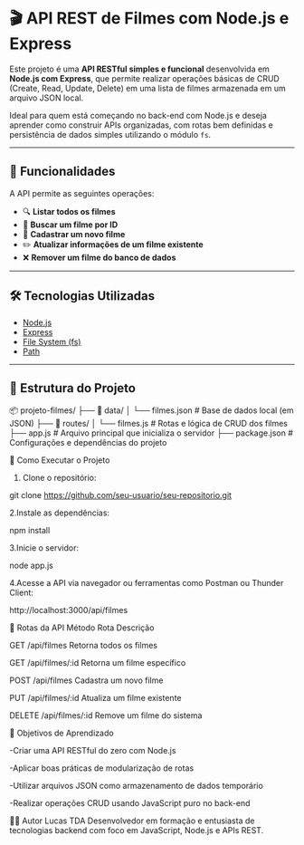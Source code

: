 # 🎬 API REST de Filmes com Node.js e Express

Este projeto é uma **API RESTful simples e funcional** desenvolvida em **Node.js com Express**, que permite realizar operações básicas de CRUD (Create, Read, Update, Delete) em uma lista de filmes armazenada em um arquivo JSON local.

Ideal para quem está começando no back-end com Node.js e deseja aprender como construir APIs organizadas, com rotas bem definidas e persistência de dados simples utilizando o módulo `fs`.

---

## 🚀 Funcionalidades

A API permite as seguintes operações:

- 🔍 **Listar todos os filmes**  
- 🎯 **Buscar um filme por ID**
- 📝 **Cadastrar um novo filme**
- ✏️ **Atualizar informações de um filme existente**
- ❌ **Remover um filme do banco de dados**

---

## 🛠️ Tecnologias Utilizadas

- [Node.js](https://nodejs.org/)
- [Express](https://expressjs.com/)
- [File System (fs)](https://nodejs.org/api/fs.html)
- [Path](https://nodejs.org/api/path.html)

---

## 📁 Estrutura do Projeto

📦 projeto-filmes/ ├── 📂 data/ │ └── filmes.json # Base de dados local (em JSON) ├── 📂 routes/ │ └── filmes.js # Rotas e lógica de CRUD dos filmes ├── app.js # Arquivo principal que inicializa o servidor ├── package.json # Configurações e dependências do projeto

🔧 Como Executar o Projeto

1. Clone o repositório:

git clone https://github.com/seu-usuario/seu-repositorio.git

2.Instale as dependências:

npm install

3.Inicie o servidor:

node app.js

4.Acesse a API via navegador ou ferramentas como Postman ou Thunder Client:

http://localhost:3000/api/filmes


🧪 Rotas da API
Método	    Rota	                Descrição

GET	        /api/filmes	            Retorna todos os filmes

GET	        /api/filmes/:id	        Retorna um filme específico

POST	    /api/filmes	            Cadastra um novo filme

PUT	        /api/filmes/:id	        Atualiza um filme existente

DELETE	    /api/filmes/:id	        Remove um filme do sistema


🧠 Objetivos de Aprendizado

-Criar uma API RESTful do zero com Node.js

-Aplicar boas práticas de modularização de rotas

-Utilizar arquivos JSON como armazenamento de dados temporário

-Realizar operações CRUD usando JavaScript puro no back-end


👨‍💻 Autor
Lucas TDA
Desenvolvedor em formação e entusiasta de tecnologias backend com foco em JavaScript, Node.js e APIs REST.
